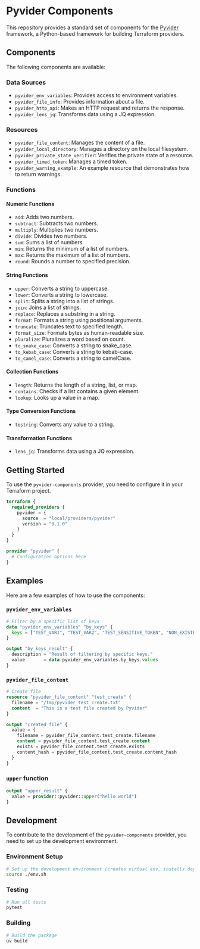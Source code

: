 # Pyvider Components

This repository provides a standard set of components for the [Pyvider](https://github.com/provide-io/pyvider) framework, a Python-based framework for building Terraform providers.

## Components

The following components are available:

### Data Sources

-   `pyvider_env_variables`: Provides access to environment variables.
-   `pyvider_file_info`: Provides information about a file.
-   `pyvider_http_api`: Makes an HTTP request and returns the response.
-   `pyvider_lens_jq`: Transforms data using a JQ expression.

### Resources

-   `pyvider_file_content`: Manages the content of a file.
-   `pyvider_local_directory`: Manages a directory on the local filesystem.
-   `pyvider_private_state_verifier`: Verifies the private state of a resource.
-   `pyvider_timed_token`: Manages a timed token.
-   `pyvider_warning_example`: An example resource that demonstrates how to return warnings.

### Functions

#### Numeric Functions
-   `add`: Adds two numbers.
-   `subtract`: Subtracts two numbers.
-   `multiply`: Multiplies two numbers.
-   `divide`: Divides two numbers.
-   `sum`: Sums a list of numbers.
-   `min`: Returns the minimum of a list of numbers.
-   `max`: Returns the maximum of a list of numbers.
-   `round`: Rounds a number to specified precision.

#### String Functions
-   `upper`: Converts a string to uppercase.
-   `lower`: Converts a string to lowercase.
-   `split`: Splits a string into a list of strings.
-   `join`: Joins a list of strings.
-   `replace`: Replaces a substring in a string.
-   `format`: Formats a string using positional arguments.
-   `truncate`: Truncates text to specified length.
-   `format_size`: Formats bytes as human-readable size.
-   `pluralize`: Pluralizes a word based on count.
-   `to_snake_case`: Converts a string to snake_case.
-   `to_kebab_case`: Converts a string to kebab-case.
-   `to_camel_case`: Converts a string to camelCase.

#### Collection Functions
-   `length`: Returns the length of a string, list, or map.
-   `contains`: Checks if a list contains a given element.
-   `lookup`: Looks up a value in a map.

#### Type Conversion Functions
-   `tostring`: Converts any value to a string.

#### Transformation Functions
-   `lens_jq`: Transforms data using a JQ expression.

## Getting Started

To use the `pyvider-components` provider, you need to configure it in your Terraform project.

```terraform
terraform {
  required_providers {
    pyvider = {
      source  = "local/providers/pyvider"
      version = "0.1.0"
    }
  }
}

provider "pyvider" {
  # Configuration options here
}
```

## Examples

Here are a few examples of how to use the components:

### `pyvider_env_variables`

```terraform
# Filter by a specific list of keys
data "pyvider_env_variables" "by_keys" {
  keys = ["TEST_VAR1", "TEST_VAR2", "TEST_SENSITIVE_TOKEN", "NON_EXISTENT_VAR"]
}

output "by_keys_result" {
  description = "Result of filtering by specific keys."
  value       = data.pyvider_env_variables.by_keys.values
}
```

### `pyvider_file_content`

```terraform
# Create file
resource "pyvider_file_content" "test_create" {
  filename = "/tmp/pyvider_test_create.txt"
  content  = "This is a test file created by Pyvider"
}

output "created_file" {
  value = {
    filename = pyvider_file_content.test_create.filename
    content = pyvider_file_content.test_create.content
    exists = pyvider_file_content.test_create.exists
    content_hash = pyvider_file_content.test_create.content_hash
  }
}
```

### `upper` function

```terraform
output "upper_result" {
  value = provider::pyvider::upper("hello world")
}
```

## Development

To contribute to the development of the `pyvider-components` provider, you need to set up the development environment.

### Environment Setup

```bash
# Set up the development environment (creates virtual env, installs dependencies)
source ./env.sh
```

### Testing

```bash
# Run all tests
pytest
```

### Building

```bash
# Build the package
uv build
```